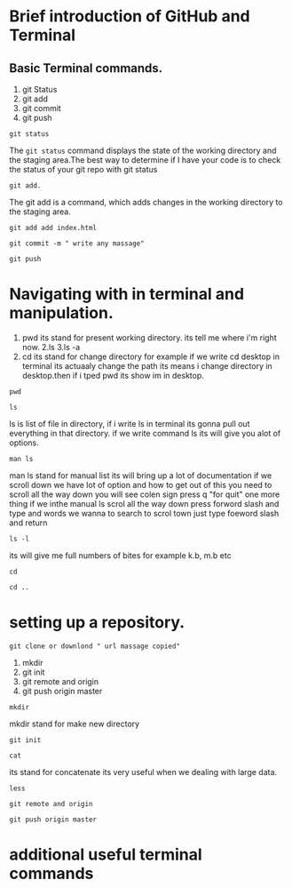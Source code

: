 # Brief introduction of GitHub and Terminal
## Basic Terminal commands.
1. git Status
2. git add
3. git commit
4. git push
 
```
git status
```
The `git status` command displays the state of the working directory and the staging area.The best way to determine if I have your code is to check the status of your git repo with git status
```
git add.
```
The git add is a command, which adds changes in the working directory to the staging area.
```
git add add index.html
```
```
git commit -m " write any massage"
```
```
git push
```
# Navigating with in terminal and manipulation.
1. pwd its stand for present working directory. its tell me where i'm right now.
2.ls
3.ls -a
4. cd its stand for change directory for example if we write cd desktop in terminal its actuaaly change the path its means i change directory in desktop.then if i tped pwd its show im in desktop.
```
pwd
```
```
ls
```
ls is list of file in directory, if i write ls in terminal its gonna pull out everything in that directory. if we write command ls its will give you alot of options.
```
man ls
```
man ls stand for manual list its will bring up a lot of documentation if we scroll down we have lot of option and how to get out of this you need to scroll all the way down you will see colen sign press q "for quit" one more thing if we inthe manual ls scrol all the way down press forword slash and type and words we wanna to search to scrol town just type foeword slash and return
```
ls -l

```
its will give me full numbers of bites for example k.b, m.b etc
```
cd
```
```
cd ..
```
# setting up a repository.
```
git clone or downlond " url massage copied"
```
1. mkdir
2. git init
3. git remote and origin
4. git push origin master
```
mkdir
```
mkdir stand for make new directory
```
git init
```
```
cat
```
its stand for concatenate its very useful when we dealing with large data.
```
less
```
```
git remote and origin
```
```
git push origin master
```
# additional useful terminal commands





















